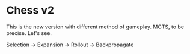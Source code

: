 # Chess v2

This is the new version with different method of gameplay. 
MCTS, to be precise. Let's see.

Selection -> Expansion -> Rollout -> Backpropagate

